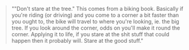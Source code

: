 > "\"Don't stare at the tree.\" This comes from a biking book. Basically if you're riding (or driving) and you come to a corner a bit faster than you ought to, the bike will travel to where you're looking, ie. the big tree. If you look around the corner, odds on you'll make it round the corner. Applying it to life, if you stare at the shit stuff that could happen then it probably will. Stare at the good stuff."